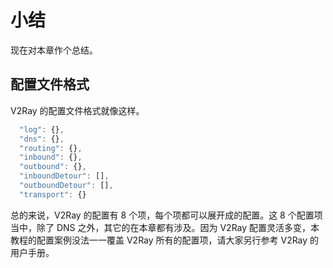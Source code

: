 # 小结

现在对本章作个总结。

## 配置文件格式

V2Ray 的配置文件格式就像这样。
```javascript
  "log": {},
  "dns": {},
  "routing": {},
  "inbound": {},
  "outbound": {},
  "inboundDetour": [],
  "outboundDetour": [],
  "transport": {}
```

总的来说，V2Ray 的配置有 8 个项，每个项都可以展开成的配置。这 8 个配置项当中，除了 DNS 之外，其它的在本章都有涉及。因为 V2Ray 配置灵活多变，本教程的配置案例没法一一覆盖 V2Ray 所有的配置项，请大家另行参考 V2Ray 的用户手册。

